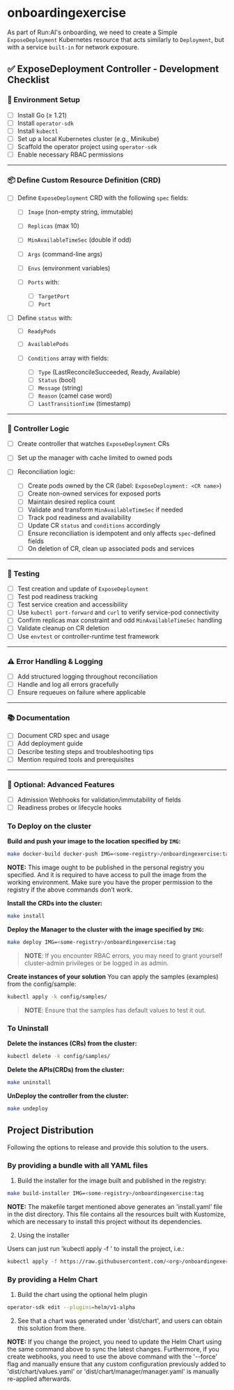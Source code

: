 # onboardingexercise
As part of Run:AI's onboarding, we need to create a Simple `ExposeDeployment` Kubernetes resource that acts similarly to `Deployment`, but with 
a service `built-in` for network exposure.

## ✅ ExposeDeployment Controller - Development Checklist

### 🚧 Environment Setup

* [ ] Install Go (≥ 1.21)
* [ ] Install `operator-sdk`
* [ ] Install `kubectl`
* [ ] Set up a local Kubernetes cluster (e.g., Minikube)
* [ ] Scaffold the operator project using `operator-sdk`
* [ ] Enable necessary RBAC permissions

---

### 📦 Define Custom Resource Definition (CRD)

* [ ] Define `ExposeDeployment` CRD with the following `spec` fields:

  * [ ] `Image` (non-empty string, immutable)
  * [ ] `Replicas` (max 10)
  * [ ] `MinAvailableTimeSec` (double if odd)
  * [ ] `Args` (command-line args)
  * [ ] `Envs` (environment variables)
  * [ ] `Ports` with:

    * [ ] `TargetPort`
    * [ ] `Port`
* [ ] Define `status` with:

  * [ ] `ReadyPods`
  * [ ] `AvailablePods`
  * [ ] `Conditions` array with fields:

    * [ ] `Type` (LastReconcileSucceeded, Ready, Available)
    * [ ] `Status` (bool)
    * [ ] `Message` (string)
    * [ ] `Reason` (camel case word)
    * [ ] `LastTransitionTime` (timestamp)

---

### 🔁 Controller Logic

* [ ] Create controller that watches `ExposeDeployment` CRs
* [ ] Set up the manager with cache limited to owned pods
* [ ] Reconciliation logic:

  * [ ] Create pods owned by the CR (label: `ExposeDeployment: <CR name>`)
  * [ ] Create non-owned services for exposed ports
  * [ ] Maintain desired replica count
  * [ ] Validate and transform `MinAvailableTimeSec` if needed
  * [ ] Track pod readiness and availability
  * [ ] Update CR `status` and `conditions` accordingly
  * [ ] Ensure reconciliation is idempotent and only affects `spec`-defined fields
  * [ ] On deletion of CR, clean up associated pods and services

---

### 🧪 Testing

* [ ] Test creation and update of `ExposeDeployment`
* [ ] Test pod readiness tracking
* [ ] Test service creation and accessibility
* [ ] Use `kubectl port-forward` and `curl` to verify service-pod connectivity
* [ ] Confirm replicas max constraint and odd `MinAvailableTimeSec` handling
* [ ] Validate cleanup on CR deletion
* [ ] Use `envtest` or controller-runtime test framework

---

### ⚠️ Error Handling & Logging

* [ ] Add structured logging throughout reconciliation
* [ ] Handle and log all errors gracefully
* [ ] Ensure requeues on failure where applicable

---

### 📚 Documentation

* [ ] Document CRD spec and usage
* [ ] Add deployment guide
* [ ] Describe testing steps and troubleshooting tips
* [ ] Mention required tools and prerequisites

---

### 📎 Optional: Advanced Features

* [ ] Admission Webhooks for validation/immutability of fields
* [ ] Readiness probes or lifecycle hooks

### To Deploy on the cluster
**Build and push your image to the location specified by `IMG`:**

```sh
make docker-build docker-push IMG=<some-registry>/onboardingexercise:tag
```

**NOTE:** This image ought to be published in the personal registry you specified.
And it is required to have access to pull the image from the working environment.
Make sure you have the proper permission to the registry if the above commands don’t work.

**Install the CRDs into the cluster:**

```sh
make install
```

**Deploy the Manager to the cluster with the image specified by `IMG`:**

```sh
make deploy IMG=<some-registry>/onboardingexercise:tag
```

> **NOTE**: If you encounter RBAC errors, you may need to grant yourself cluster-admin
privileges or be logged in as admin.

**Create instances of your solution**
You can apply the samples (examples) from the config/sample:

```sh
kubectl apply -k config/samples/
```

>**NOTE**: Ensure that the samples has default values to test it out.

### To Uninstall
**Delete the instances (CRs) from the cluster:**

```sh
kubectl delete -k config/samples/
```

**Delete the APIs(CRDs) from the cluster:**

```sh
make uninstall
```

**UnDeploy the controller from the cluster:**

```sh
make undeploy
```

## Project Distribution

Following the options to release and provide this solution to the users.

### By providing a bundle with all YAML files

1. Build the installer for the image built and published in the registry:

```sh
make build-installer IMG=<some-registry>/onboardingexercise:tag
```

**NOTE:** The makefile target mentioned above generates an 'install.yaml'
file in the dist directory. This file contains all the resources built
with Kustomize, which are necessary to install this project without its
dependencies.

2. Using the installer

Users can just run 'kubectl apply -f <URL for YAML BUNDLE>' to install
the project, i.e.:

```sh
kubectl apply -f https://raw.githubusercontent.com/<org>/onboardingexercise/<tag or branch>/dist/install.yaml
```

### By providing a Helm Chart

1. Build the chart using the optional helm plugin

```sh
operator-sdk edit --plugins=helm/v1-alpha
```

2. See that a chart was generated under 'dist/chart', and users
can obtain this solution from there.

**NOTE:** If you change the project, you need to update the Helm Chart
using the same command above to sync the latest changes. Furthermore,
if you create webhooks, you need to use the above command with
the '--force' flag and manually ensure that any custom configuration
previously added to 'dist/chart/values.yaml' or 'dist/chart/manager/manager.yaml'
is manually re-applied afterwards.
